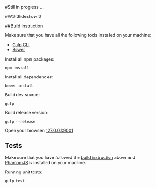 #Still in progress ...

#WS-Slideshow 3

##Build instruction

Make sure that you have all the following tools installed on your machine:

  - [Gulp CLI](http://gulpjs.com)
  - [Bower](http://bower.io)

Install all npm packages:

    npm install

Install all dependencies:

    bower install

Build dev source:

    gulp

Build release version:

    gulp --release

Open your browser: [127.0.0.1:9001](http://127.0.0.1:9001)

## Tests

Make sure that you have followed the [build instruction](#build-instruction) above
and [PhantomJS](http://phantomjs.org/) is installed on your machine.


Running unit tests:

    gulp test


